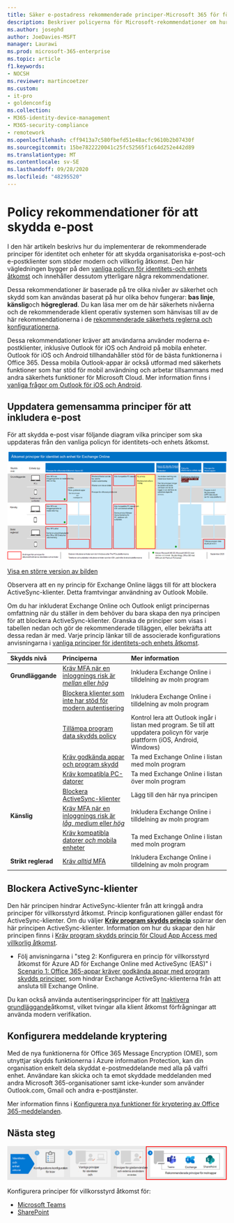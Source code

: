 ```yaml
---
title: Säker e-postadress rekommenderade principer-Microsoft 365 för företag | Microsoft-dok
description: Beskriver policyerna för Microsoft-rekommendationer om hur du använder e-postprinciper och konfigurationer.
ms.author: josephd
author: JoeDavies-MSFT
manager: Laurawi
ms.prod: microsoft-365-enterprise
ms.topic: article
f1.keywords:
- NOCSH
ms.reviewer: martincoetzer
ms.custom:
- it-pro
- goldenconfig
ms.collection:
- M365-identity-device-management
- M365-security-compliance
- remotework
ms.openlocfilehash: cff9413a7c580fbefd51e48acfc9610b2b07430f
ms.sourcegitcommit: 15be7822220041c25fc52565f1c64d252e442d89
ms.translationtype: MT
ms.contentlocale: sv-SE
ms.lasthandoff: 09/28/2020
ms.locfileid: "48295520"
---
```

# <a name="policy-recommendations-for-securing-email"></a>Policy rekommendationer för att skydda e-post

I den här artikeln beskrivs hur du implementerar de rekommenderade principer för identitet och enheter för att skydda organisatoriska e-post-och e-postklienter som stöder modern och villkorlig åtkomst. Den här vägledningen bygger på den [vanliga policyn för identitets-och enhets åtkomst](identity-access-policies.md) och innehåller dessutom ytterligare några rekommendationer.

Dessa rekommendationer är baserade på tre olika nivåer av säkerhet och skydd som kan användas baserat på hur olika behov fungerar: **bas linje**, **känslig**och **högreglerad**. Du kan läsa mer om de här säkerhets nivåerna och de rekommenderade klient operativ systemen som hänvisas till av de här rekommendationerna i de [rekommenderade säkerhets reglerna och konfigurationerna](microsoft-365-policies-configurations.md).

Dessa rekommendationer kräver att användarna använder moderna e-postklienter, inklusive Outlook för iOS och Android på mobila enheter. Outlook för iOS och Android tillhandahåller stöd för de bästa funktionerna i Office 365. Dessa mobila Outlook-appar är också utformad med säkerhets funktioner som har stöd för mobil användning och arbetar tillsammans med andra säkerhets funktioner för Microsoft Cloud. Mer information finns i [vanliga frågor om Outlook för iOS och Android](https://docs.microsoft.com/exchange/clients-and-mobile-in-exchange-online/outlook-for-ios-and-android/outlook-for-ios-and-android-faq).

## <a name="updating-common-policies-to-include-email"></a>Uppdatera gemensamma principer för att inkludera e-post

För att skydda e-post visar följande diagram vilka principer som ska uppdateras från den vanliga policyn för identitets-och enhets åtkomst.

[![Sammanfattning av princip uppdateringar för att skydda åtkomst till team och dess beroende tjänster](../media/microsoft-365-policies-configurations/identity-access-ruleset-mail.png)](https://github.com/MicrosoftDocs/microsoft-365-docs/raw/public/microsoft-365/media/microsoft-365-policies-configurations/identity-access-ruleset-mail.png)

[Visa en större version av bilden](https://github.com/MicrosoftDocs/microsoft-365-docs/raw/public/microsoft-365/media/microsoft-365-policies-configurations/identity-access-ruleset-mail.png)

Observera att en ny princip för Exchange Online läggs till för att blockera ActiveSync-klienter. Detta framtvingar användning av Outlook Mobile.

Om du har inkluderat Exchange Online och Outlook enligt principernas omfattning när du ställer in dem behöver du bara skapa den nya principen för att blockera ActiveSync-klienter. Granska de principer som visas i tabellen nedan och gör de rekommenderade tilläggen, eller bekräfta att dessa redan är med. Varje princip länkar till de associerade konfigurations anvisningarna i [vanliga principer för identitets-och enhets åtkomst](identity-access-policies.md).

|Skydds nivå|Principerna|Mer information|
|:---------------|:-------|:----------------|
|**Grundläggande**|[Kräv MFA när en inloggnings risk är *mellan* eller *hög*](identity-access-policies.md#require-mfa-based-on-sign-in-risk)|Inkludera Exchange Online i tilldelning av moln program|
|        |[Blockera klienter som inte har stöd för modern autentisering](identity-access-policies.md#block-clients-that-dont-support-modern-authentication)|Inkludera Exchange Online i tilldelning av moln program|
|        |[Tillämpa program data skydds policy](identity-access-policies.md#apply-app-data-protection-policies)|Kontrol lera att Outlook ingår i listan med program. Se till att uppdatera policyn för varje plattform (iOS, Android, Windows)|
|        |[Kräv godkända appar och program skydd](identity-access-policies.md#require-approved-apps-and-app-protection)|Ta med Exchange Online i listan med moln program|
|        |[Kräv kompatibla PC-datorer](identity-access-policies.md#require-compliant-pcs-but-not-compliant-phones-and-tablets)|Ta med Exchange Online i listan över moln program|
|        |[Blockera ActiveSync-klienter](#block-activesync-clients)|Lägg till den här nya principen| 
|**Känslig**|[Kräv MFA när en inloggnings risk är *låg*, *medium* eller *hög*](identity-access-policies.md#require-mfa-based-on-sign-in-risk)| Inkludera Exchange Online i tilldelning av moln program|
|         |[Kräv kompatibla datorer *och* mobila enheter](identity-access-policies.md#require-compliant-pcs-and-mobile-devices)|Ta med Exchange Online i listan med moln program|
|**Strikt reglerad**|[Kräv *alltid* MFA](identity-access-policies.md#require-mfa-based-on-sign-in-risk)|Inkludera Exchange Online i tilldelning av moln program|

## <a name="block-activesync-clients"></a>Blockera ActiveSync-klienter

Den här principen hindrar ActiveSync-klienter från att kringgå andra principer för villkorsstyrd åtkomst. Princip konfigurationen gäller endast för ActiveSync-klienter. Om du väljer **[Kräv program skydds princip](https://docs.microsoft.com/azure/active-directory/conditional-access/concept-conditional-access-grant#require-app-protection-policy)** spärrar den här principen ActiveSync-klienter. Information om hur du skapar den här principen finns i [Kräv program skydds princip för Cloud App Access med villkorlig åtkomst](https://docs.microsoft.com/azure/active-directory/conditional-access/app-protection-based-conditional-access).

- Följ anvisningarna i "steg 2: Konfigurera en princip för villkorsstyrd åtkomst för Azure AD för Exchange Online med ActiveSync (EAS)" i [Scenario 1: Office 365-appar kräver godkända appar med program skydds principer](https://docs.microsoft.com/azure/active-directory/conditional-access/app-protection-based-conditional-access#scenario-1-office-365-apps-require-approved-apps-with-app-protection-policies), som hindrar Exchange ActiveSync-klienterna från att ansluta till Exchange Online.

Du kan också använda autentiseringsprinciper för att [Inaktivera grundläggande](https://docs.microsoft.com/exchange/clients-and-mobile-in-exchange-online/disable-basic-authentication-in-exchange-online)åtkomst, vilket tvingar alla klient åtkomst förfrågningar att använda modern verifikation.

## <a name="set-up-message-encryption"></a>Konfigurera meddelande kryptering

Med de nya funktionerna för Office 365 Message Encryption (OME), som utnyttjar skydds funktionerna i Azure information Protection, kan din organisation enkelt dela skyddat e-postmeddelande med alla på valfri enhet. Användare kan skicka och ta emot skyddade meddelanden med andra Microsoft 365-organisationer samt icke-kunder som använder Outlook.com, Gmail och andra e-posttjänster.

Mer information finns i [Konfigurera nya funktioner för kryptering av Office 365-meddelanden](https://docs.microsoft.com/microsoft-365/compliance/set-up-new-message-encryption-capabilities).

## <a name="next-steps"></a>Nästa steg

![Steg 4: principer för Microsoft 365-molnappar](../media/microsoft-365-policies-configurations/identity-device-access-steps-next-step-4.png)

Konfigurera principer för villkorsstyrd åtkomst för:

- [Microsoft Teams](teams-access-policies.md)
- [SharePoint](secure-email-recommended-policies.md)
